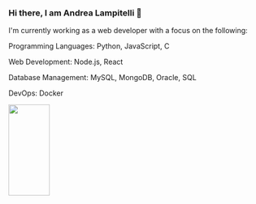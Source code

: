 ### Hi there, I am Andrea Lampitelli  👋
I'm currently working as a web developer with a focus on the following:

Programming Languages: Python, JavaScript, C

Web Development: Node.js, React

Database Management: MySQL, MongoDB, Oracle, SQL

DevOps: Docker
      
 <img height="180em" align="left" src="https://github-readme-stats.vercel.app/api?username=andylampi&show_icons=true&hide_border=true&&count_private=true&include_all_commits=true"  width="40%" />
     
     
